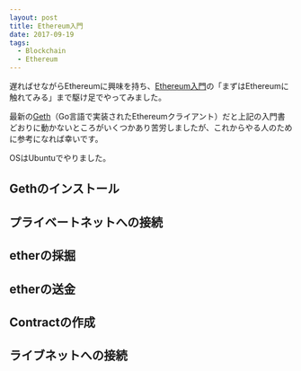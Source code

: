 ```yaml
---
layout: post
title: Ethereum入門
date: 2017-09-19
tags:
  - Blockchain
  - Ethereum
---
```


遅ればせながらEthereumに興味を持ち、[Ethereum入門](https://book.ethereum-jp.net/)の「まずはEthereumに触れてみる」まで駆け足でやってみました。

最新の[Geth](https://github.com/ethereum/go-ethereum)（Go言語で実装されたEthereumクライアント）だと上記の入門書どおりに動かないところがいくつかあり苦労しましたが、これからやる人のために参考になれば幸いです。

OSはUbuntuでやりました。

## **Gethのインストール**

## **プライベートネットへの接続**

## **etherの採掘**

## **etherの送金**

## **Contractの作成**

## **ライブネットへの接続**
